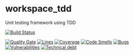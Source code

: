 # workspace_tdd
Unit testing framework using TDD

[![Build Status](https://travis-ci.com/akshayca/workspace_tdd_bdd.svg?branch=master)](https://travis-ci.com/akshayca/workspace_tdd_bdd)

[![Quality Gate](https://sonarcloud.io/api/project_badges/measure?project=com.workspace_tdd_bdd%3Aworkspace_tdd_bdd&metric=alert_status)](https://sonarcloud.io/dashboard?id=com.workspace_tdd_bdd%3Aworkspace_tdd_bdd) [![Lines](https://sonarcloud.io/api/project_badges/measure?project=com.workspace_tdd_bdd%3Aworkspace_tdd_bdd&metric=ncloc)](https://sonarcloud.io/dashboard?id=com.workspace_tdd_bdd%3Aworkspace_tdd_bdd) [![Coverage](https://sonarcloud.io/api/project_badges/measure?project=com.workspace_tdd_bdd%3Aworkspace_tdd_bdd&metric=coverage)](https://sonarcloud.io/dashboard?id=com.workspace_tdd_bdd%3Aworkspace_tdd_bdd) [![Code Smells](https://sonarcloud.io/api/project_badges/measure?project=com.workspace_tdd_bdd%3Aworkspace_tdd_bdd&metric=code_smells)](https://sonarcloud.io/dashboard?id=com.workspace_tdd_bdd%3Aworkspace_tdd_bdd) [![Bugs](https://sonarcloud.io/api/project_badges/measure?project=com.workspace_tdd_bdd%3Aworkspace_tdd_bdd&metric=bugs)](https://sonarcloud.io/dashboard?id=com.workspace_tdd_bdd%3Aworkspace_tdd_bdd) [![Vulnerabilities](https://sonarcloud.io/api/project_badges/measure?project=com.workspace_tdd_bdd%3Aworkspace_tdd_bdd&metric=vulnerabilities)](https://sonarcloud.io/dashboard?id=com.workspace_tdd_bdd%3Aworkspace_tdd_bdd) [![Technical debt](https://sonarcloud.io/api/project_badges/measure?project=com.workspace_tdd_bdd%3Aworkspace_tdd_bdd&metric=sqale_index)](https://sonarcloud.io/dashboard?id=com.workspace_tdd_bdd%3Aworkspace_tdd_bdd)

